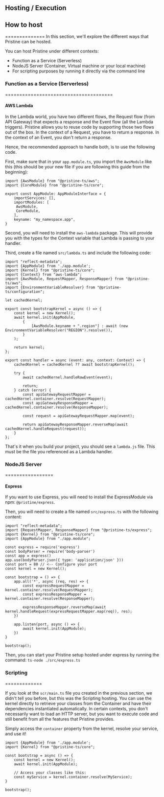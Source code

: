 Hosting / Execution
-------------------

## How to host
==============
In this section, we'll explore the different ways that Pristine can be hosted.

You can host Pristine under different contexts:
* Function as a Service (Serverless)
* NodeJS Server (Container, Virtual machine or your local machine)
* For scripting purposes by running it directly via the command line

### Function as a Service (Serverless)
======================================

#### AWS Lambda
In the Lambda world, you have two different flows, the Request flow (from API Gateway) that expects a response and the Event flow (all the Lambda triggers). Pristine allows you to reuse code by supporting those two flows out of the box. In the context of a Request, you have to return a response. In the context of an Event, you don't return a response.

Hence, the recommended approach to handle both, is to use the following code.

First, make sure that in your `app.module.ts`, you import the `AwsModule` like this (this should be your new file if you are following this guide from the beginning):
```
import {AwsModule} from "@pristine-ts/aws";
import {CoreModule} from "@pristine-ts/core";

export const AppModule: AppModuleInterface = {
    importServices: [],
    importModules: [
     AwsModule,
     CoreModule,
    ],
    keyname: "my_namespace.app",
}
```
Second, you will need to install the `aws-lambda` package. This will provide you with the types for the Context variable that Lambda is passing to your handler.

Third, create a file named `src/lambda.ts` and include the following code:

```
import "reflect-metadata";
import {AppModule} from './app.module';
import {Kernel} from "@pristine-ts/core";
import {Context} from "aws-lambda";
import {AwsModule, RequestMapper, ResponseMapper} from "@pristine-ts/aws";
import {EnvironmentVariableResolver} from "@pristine-ts/configuration";

let cachedKernel;

export const bootstrapKernel = async () => {
    const kernel = new Kernel();
    await kernel.init(AppModule,
        {
            [AwsModule.keyname + ".region"] : await (new EnvironmentVariableResolver("REGION").resolve()),
        }
    );

    return kernel;
};

export const handler = async (event: any, context: Context) => {
    cachedKernel = cachedKernel ?? await bootstrapKernel();

    try {
        await cachedKernel.handleRawEvent(event);

        return;
    } catch (error) {
        const apiGatewayRequestMapper = cachedKernel.container.resolve(RequestMapper);
        const apiGatewayResponseMapper = cachedKernel.container.resolve(ResponseMapper);

        const request = apiGatewayRequestMapper.map(event);

        return apiGatewayResponseMapper.reverseMap(await cachedKernel.handleRequest(request));
    }
};

```

That's it when you build your project, you should see a `lambda.js` file. This must be the file you referenced as a Lambda handler.

### NodeJS Server
=================

#### Express
If you want to use Express, you will need to install the ExpressModule via npm: `@pristine/express`.

Then, you will need to create a file named `src/express.ts` with the following content:

```
import "reflect-metadata";
import {RequestMapper, ResponseMapper} from "@pristine-ts/express";
import {Kernel} from "@pristine-ts/core";
import {AppModule} from "./app.module";

const express = require('express')
const bodyParser = require('body-parser')
const app = express()
app.use(bodyParser.json({ type: 'application/json' }))
const port = 80 // <-- Configure your port
const kernel = new Kernel();

const bootstrap = () => {
    app.all('*', async (req, res) => {
        const expressRequestMapper = kernel.container.resolve(RequestMapper);
        const expressResponseMapper = kernel.container.resolve(ResponseMapper);

        expressResponseMapper.reverseMap(await kernel.handleRequest(expressRequestMapper.map(req)), res);
    })

    app.listen(port, async () => {
        await kernel.init(AppModule);
    })
}

bootstrap();
```

Then, you can start your Pristine setup hosted under express by running the command:
`ts-node ./src/express.ts`


### Scripting
=============

If you look at the `scr/main.ts` file you created in the previous section, we didn't tell you before, but this was the Scripting hosting. You can use the kernel directly to retrieve your classes from the Container and have their dependencies instantiated automatically. In certain contexts, you don't necessarily want to load an HTTP server, but you want to execute code and still benefit from all the features that Pristine provides. 

Simply access the `container` property from the kernel, resolve your service, and use it!

```
import {AppModule} from './app.module';
import {Kernel} from "@pristine-ts/core";

const bootstrap = async () => {
    const kernel = new Kernel();
    await kernel.init(AppModule);
    
    // Access your classes like this:
    const myService = kernel.container.resolve(MyService);
}

bootstrap();
```


